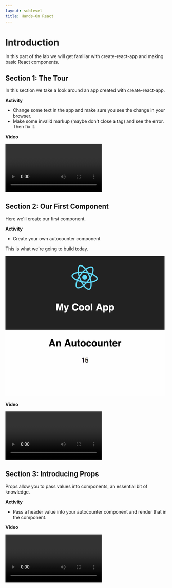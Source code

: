 ```yaml
---
layout: sublevel
title: Hands-On React
---
```


# Introduction

In this part of the lab we will get familiar with create-react-app and making basic React components.

## Section 1: The Tour

In this section we take a look around an app created with create-react-app.

**Activity**

* Change some text in the app and make sure you see the change in your browser.
* Make some invalid markup (maybe don't close a tag) and see the error. Then fix it.

**Video**

<video src="https://s3-us-west-2.amazonaws.com/nddg-vids/lesson-01-a-intro.mp4" style="max-width: 60%;" controls></video>

## Section 2: Our First Component

Here we'll create our first component.

**Activity**

* Create your own autocounter component

This is what we're going to build today.

<img src="autocounter.gif" />

**Video**

<video src="https://s3-us-west-2.amazonaws.com/nddg-vids/lesson-01-b-first-component.mp4" style="max-width: 60%;" controls></video>


## Section 3: Introducing Props

Props allow you to pass values into components, an essential bit of knowledge.

**Activity**

* Pass a header value into your autocounter component and render that in the component.

**Video**

<video src="https://s3-us-west-2.amazonaws.com/nddg-vids/lesson-01-c-props.mp4" style="max-width: 60%;" controls></video>
